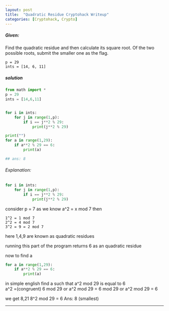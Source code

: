 ```yaml
---
layout: post
title:  "Quadratic Residue Cryptohack Writeup"
categories: [Cryptohack, Crypto]
---
```



##### Given:
Find the quadratic residue and then calculate its square root. Of the two possible roots, submit the smaller one as the flag.
```
p = 29
ints = [14, 6, 11]
```

##### solution
```python
from math import *
p = 29
ints = [14,6,11]


for i in ints:
	for j in range(1,p):
		if i == j**2 % 29:
			print(j**2 % 29) 

print("")
for a in range(1,29):
	if a**2 % 29 == 6:
		print(a)

## ans: 8
```

###### Explanation:
```python
for i in ints:
	for j in range(1,p):
		if i == j**2 % 29:
			print(j**2 % 29)  
```
consider p = 7
as we know a^2 = x mod 7 
then
```
1^2 = 1 mod 7
2^2 = 4 mod 7
3^2 = 9 = 2 mod 7
```
here 1,4,9 are known as quadratic residues

running this part of the program returns 6 as an quadratic residue 

now to find a  
```python
for a in range(1,29):
	if a**2 % 29 == 6:
		print(a)
```
in simple english 
find a such that a^2 mod 29 is equal to 6  
a^2 =(congruent) 6 mod 29 or 
a^2 mod 29 = 6 mod 29 or
a^2 mod 29 = 6

we get 8,21
8^2 mod 29 = 6
Ans: 8 (smallest)

--- 